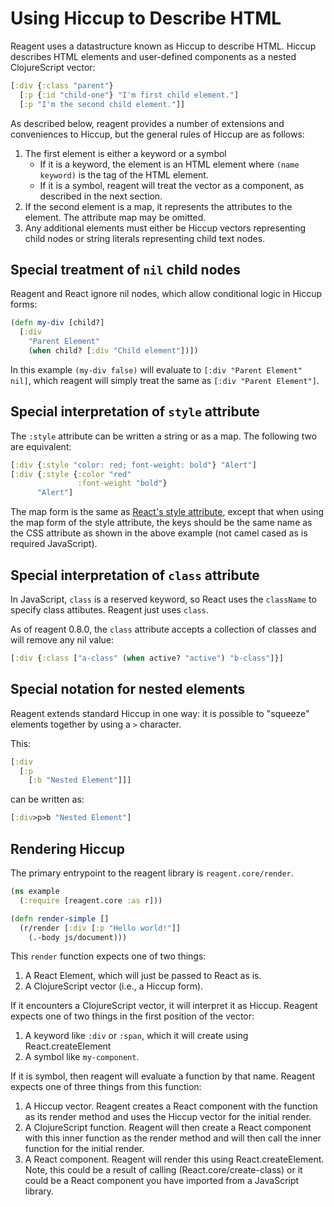 # Using Hiccup to Describe HTML

Reagent uses a datastructure known as Hiccup to describe HTML. Hiccup describes HTML elements and user-defined components as a nested ClojureScript vector:

```clojure
[:div {:class "parent"}
  [:p {:id "child-one"} "I'm first child element."]
  [:p "I'm the second child element."]]
```

As described below, reagent provides a number of extensions and conveniences to Hiccup, but the general rules of Hiccup are as follows:

1. The first element is either a keyword or a symbol
   * If it is a keyword, the element is an HTML element where `(name keyword)` is the tag of the HTML element.
   * If it is a symbol, reagent will treat the vector as a component, as described in the next section.
2. If the second element is a map, it represents the attributes to the element. The attribute map may be omitted.
3. Any additional elements must either be Hiccup vectors representing child nodes or string literals representing child text nodes.

## Special treatment of `nil` child nodes

Reagent and React ignore nil nodes, which allow conditional logic in Hiccup forms:

```clojure
(defn my-div [child?]
  [:div
    "Parent Element"
    (when child? [:div "Child element"])])
```

In this example `(my-div false)` will evaluate to `[:div "Parent Element" nil]`, which reagent will simply treat the same as `[:div "Parent Element"]`.

## Special interpretation of `style` attribute

The `:style` attribute can be written a string or as a map. The following two are equivalent:

```clojure
[:div {:style "color: red; font-weight: bold"} "Alert"]
[:div {:style {:color "red"
               :font-weight "bold"}
      "Alert"]
```

The map form is the same as [React's style attribute](https://reactjs.org/docs/dom-elements.html#style), except that when using the map form of the style attribute, the keys should be the same name as the CSS attribute as shown in the above example (not camel cased as is required JavaScript).

## Special interpretation of `class` attribute

In JavaScript, `class` is a reserved keyword, so React uses the `className` to specify class attibutes. Reagent just uses `class`.

As of reagent 0.8.0, the `class` attribute accepts a collection of classes and will remove any nil value:

```clojure
[:div {:class ["a-class" (when active? "active") "b-class"]}]
```

## Special notation for nested elements

Reagent extends standard Hiccup in one way: it is possible to "squeeze" elements together by using a `>` character.

This:

```clojure
[:div
  [:p
    [:b "Nested Element"]]]
```

can be written as:

```clojure
[:div>p>b "Nested Element"]
```

## Rendering Hiccup

The primary entrypoint to the reagent library is `reagent.core/render`.

```clojure
(ns example
  (:require [reagent.core :as r]))

(defn render-simple []
  (r/render [:div [:p "Hello world!"]]
    (.-body js/document)))
```

This `render` function expects one of two things:

1. A React Element, which will just be passed to React as is.
2. A ClojureScript vector (i.e., a Hiccup form).

If it encounters a ClojureScript vector, it will interpret it as Hiccup. Reagent expects one of two things in the first position of the vector:

1. A keyword like `:div` or `:span`, which it will create using React.createElement
2. A symbol like `my-component`.

If it is symbol, then reagent will evaluate a function by that name. Reagent expects one of three things from this function:

1. A Hiccup vector. Reagent creates a React component with the function as its render method and uses the Hiccup vector for the initial render.
2. A ClojureScript function. Reagent will then create a React component with this inner function as the render method and will then call the inner function for the initial render.
3. A React component. Reagent will render this using React.createElement. Note, this could be a result of calling (React.core/create-class) or it could be a React component you have imported from a JavaScript library.

